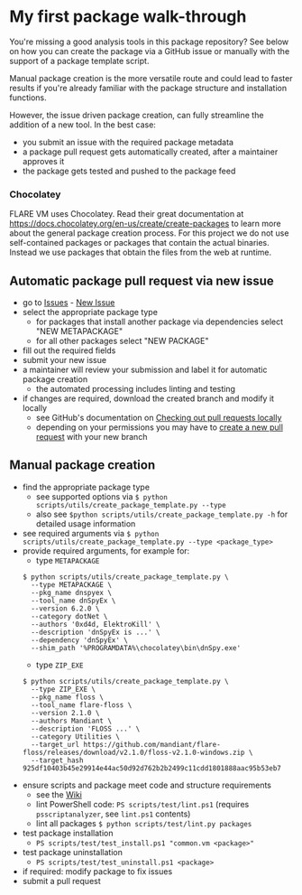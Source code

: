 # My first package walk-through
You're missing a good analysis tools in this package repository?
See below on how you can create the package via a GitHub issue or manually with the support of a package template script.

Manual package creation is the more versatile route and could lead to faster results if you're already familiar with the package structure and installation functions.

However, the issue driven package creation, can fully streamline the addition of a new tool. In the best case:
* you submit an issue with the required package metadata
* a package pull request gets automatically created, after a maintainer approves it
* the package gets tested and pushed to the package feed

### Chocolatey
FLARE VM uses Chocolatey. Read their great documentation at https://docs.chocolatey.org/en-us/create/create-packages to learn more about the general package creation process.
For this project we do not use self-contained packages or packages that contain the actual binaries. Instead we use packages that obtain the files from the web at runtime.

## Automatic package pull request via new issue
* go to [Issues](https://github.com/mandiant/VM-Packages/issues) - [New Issue](https://github.com/mandiant/VM-Packages/issues/new/choose)
* select the appropriate package type
  * for packages that install another package via dependencies select "NEW METAPACKAGE"
  * for all other packages select "NEW PACKAGE"
* fill out the required fields
* submit your new issue
* a maintainer will review your submission and label it for automatic package creation
  * the automated processing includes linting and testing
* if changes are required, download the created branch and modify it locally
  * see GitHub's documentation on [Checking out pull requests locally](https://docs.github.com/en/pull-requests/collaborating-with-pull-requests/reviewing-changes-in-pull-requests/checking-out-pull-requests-locally)
  * depending on your permissions you may have to [create a new pull request](https://docs.github.com/en/articles/creating-a-pull-request) with your new branch 

## Manual package creation
* find the appropriate package type
  * see supported options via `$ python scripts/utils/create_package_template.py --type`
  * also see `$python scripts/utils/create_package_template.py -h` for detailed usage information
* see required arguments via `$ python scripts/utils/create_package_template.py --type <package_type>`
* provide required arguments, for example for:
  * type `METAPACKAGE`
  ```
  $ python scripts/utils/create_package_template.py \
    --type METAPACKAGE \
    --pkg_name dnspyex \
    --tool_name dnSpyEx \
    --version 6.2.0 \
    --category dotNet \
    --authors '0xd4d, ElektroKill' \
    --description 'dnSpyEx is ...' \
    --dependency 'dnSpyEx' \
    --shim_path '%PROGRAMDATA%\chocolatey\bin\dnSpy.exe'
  ``` 
  * type `ZIP_EXE`
  ```
  $ python scripts/utils/create_package_template.py \
    --type ZIP_EXE \
    --pkg_name floss \
    --tool_name flare-floss \
    --version 2.1.0 \
    --authors Mandiant \
    --description 'FLOSS ...' \
    --category Utilities \
    --target_url https://github.com/mandiant/flare-floss/releases/download/v2.1.0/floss-v2.1.0-windows.zip \
    --target_hash 925df10403b45e29914e44ac50d92d762b2b2499c11cdd1801888aac95b53eb7
  ```
* ensure scripts and package meet code and structure requirements
  * see the [Wiki](https://github.com/mandiant/VM-Packages/wiki/Contributing)
  * lint PowerShell code: `PS scripts/test/lint.ps1` (requires `psscriptanalyzer`, see `lint.ps1` contents)
  * lint all packages `$ python scripts/test/lint.py packages`
* test package installation
  * `PS scripts/test/test_install.ps1 "common.vm <package>"`
* test package uninstallation
  * `PS scripts/test/test_uninstall.ps1 <package>`
* if required: modify package to fix issues
* submit a pull request
